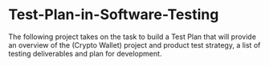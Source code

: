 # Test-Plan-in-Software-Testing
The following project takes on the task to build a Test Plan that will provide an overview of the (Crypto Wallet) project and product test strategy, a list of testing deliverables and plan for development.
